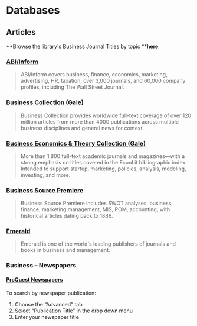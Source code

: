 # Databases

## Articles

**Browse the library's Business Journal Titles by topic **[**here**](http:/te9lr6gh8n.search.serialssolutions.com/?V=1.0&L=TE9LR6GH8N&S=SC&C=BU).

### [ABI/Inform](http:/summit.csuci.edu:2048/login?url=http://proquest.umi.com/pqdweb?RQT=306&TS=1058457987&DBId=3#sform)

> ABI/Inform covers business, finance, economics, marketing, advertising, HR, taxation, over 3,000 journals, and 60,000 company profiles, including The Wall Street Journal.

### [Business Collection \(Gale\)](http://summit.csuci.edu/login?url=http://infotrac.galegroup.com/itweb/csuci?db=ITBC)

> Business Collection provides worldwide full-text coverage of over 120 million articles from more than 4000 publications across multiple business disciplines and general news for context.

### [Business Economics & Theory Collection \(Gale\)](http://summit.csuci.edu/login?url=http://infotrac.galegroup.com/itweb/csuci?db=PPBE)

> More than 1,800 full-text academic journals and magazines—with a strong emphasis on titles covered in the EconLit bibliographic index. Intended to support startup, marketing, policies, analysis, modeling, investing, and more.

### [Business Source Premiere](http:/summit.csuci.edu:2048/login?url=http://search.ebscohost.com/login.asp?profile=web&defaultdb=buh)

> Business Source Premiere includes SWOT analyses, business, finance, marketing,management, MIS, POM, accounting, with historical articles dating back to 1886.

### [Emerald](http:/summit.csuci.edu:2048/login?url=http://www.emeraldinsight.com/)

> Emerald is one of the world's leading publishers of journals and books in business and management.

### Business – Newspapers

#### [ProQuest Newspapers](http:/summit.csuci.edu:2048/login?url=http://search.proquest.com/newsstand?accountid=7284)

To search by newspaper publication:

1. Choose the “Advanced” tab
2. Select “Publication Title” in the drop down menu
3. Enter your newspaper title



